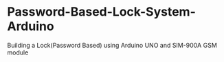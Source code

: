 # Password-Based-Lock-System-Arduino
Building a Lock(Password Based) using Arduino UNO and SIM-900A GSM module 
